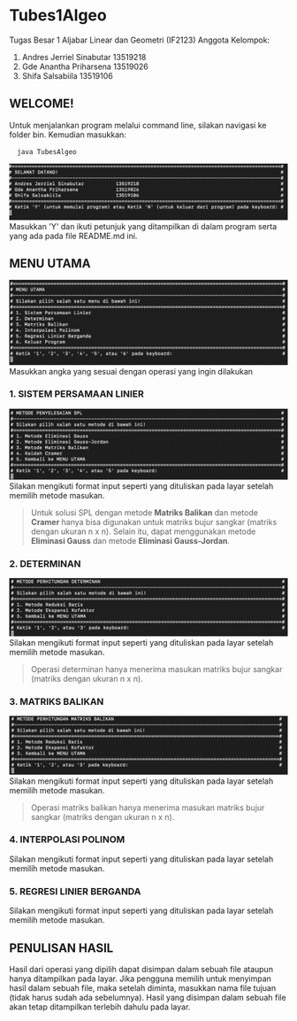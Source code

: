 # Tubes1Algeo
Tugas Besar 1 Aljabar Linear dan Geometri (IF2123)
Anggota Kelompok:
1. Andres Jerriel Sinabutar     13519218
2. Gde Anantha Priharsena    13519026
3. Shifa Salsabiila                   13519106

## WELCOME!

Untuk menjalankan program melalui command line, silakan navigasi ke folder bin. Kemudian masukkan:
```
  java TubesAlgeo
```
![Welcome display](Documentation/welcome-display.png)
Masukkan 'Y' dan ikuti petunjuk yang ditampilkan di dalam program serta yang ada pada file README.md ini.

## MENU UTAMA
![Menu Utama](Documentation/menu-utama-display.png)
Masukkan angka yang sesuai dengan operasi yang ingin dilakukan

### 1. SISTEM PERSAMAAN LINIER
![Menu SPL](Documentation/menu-spl-display.png)
Silakan mengikuti format input seperti yang dituliskan pada layar setelah memilih metode masukan.
> Untuk solusi SPL dengan metode **Matriks Balikan** dan metode **Cramer** hanya bisa digunakan untuk matriks bujur sangkar (matriks dengan ukuran n x n). Selain itu, dapat menggunakan metode **Eliminasi Gauss** dan metode **Eliminasi Gauss-Jordan**.

### 2. DETERMINAN
![Menu Determinan](Documentation/menu-determinan-display.png)
Silakan mengikuti format input seperti yang dituliskan pada layar setelah memilih metode masukan.
> Operasi determinan hanya menerima masukan matriks bujur sangkar (matriks dengan ukuran n x n).

### 3. MATRIKS BALIKAN
![Menu Matriks Balikan](Documentation/menu-invers-display.png)
Silakan mengikuti format input seperti yang dituliskan pada layar setelah memilih metode masukan.
> Operasi matriks balikan hanya menerima masukan matriks bujur sangkar (matriks dengan ukuran n x n).

### 4. INTERPOLASI POLINOM
Silakan mengikuti format input seperti yang dituliskan pada layar setelah memilih metode masukan.

### 5. REGRESI LINIER BERGANDA
Silakan mengikuti format input seperti yang dituliskan pada layar setelah memilih metode masukan.

## PENULISAN HASIL
Hasil dari operasi yang dipilih dapat disimpan dalam sebuah file ataupun hanya ditampilkan pada layar. Jika pengguna memilih untuk menyimpan hasil dalam sebuah file, maka setelah diminta, masukkan nama file tujuan (tidak harus sudah ada sebelumnya). Hasil yang disimpan dalam sebuah file akan tetap ditampilkan terlebih dahulu pada layar.
